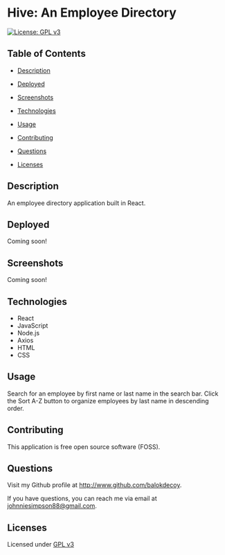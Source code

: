 # Hive: An Employee Directory

  [![License: GPL v3](https://img.shields.io/badge/License-GPLv3-blue.svg)](https://www.gnu.org/licenses/gpl-3.0)

  ## Table of Contents

  - [Description](#description)

  - [Deployed](#deployed)

  - [Screenshots](#screenshots)

  - [Technologies](#technologies)

  - [Usage](#usage)

  - [Contributing](#contributing)

  - [Questions](#questions)

  - [Licenses](#licenses)

  ## Description

  An employee directory application built in React.

  ## Deployed

  Coming soon!

  ## Screenshots

  Coming soon!

  ## Technologies

  - React 
  - JavaScript
  - Node.js
  - Axios
  - HTML
  - CSS

  ## Usage

  Search for an employee by first name or last name in the search bar. Click the Sort A-Z button to organize employees by last name in descending order.

  ## Contributing

  This application is free open source software (FOSS). 

  ## Questions

  Visit my Github profile at http://www.github.com/balokdecoy.

  If you have questions, you can reach me via email at johnniesimpson88@gmail.com.

  ## Licenses
 Licensed under [GPL v3](https://www.gnu.org/licenses/gpl-3.0)

